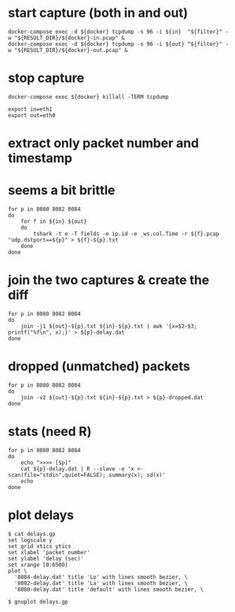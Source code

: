 # start capture (both in and out)
```
docker-compose exec -d ${docker} tcpdump -s 96 -i ${in}  "${filter}" -w "${RESULT_DIR}/${docker}-in.pcap" &
docker-compose exec -d ${docker} tcpdump -s 96 -i ${out} "${filter}" -w "${RESULT_DIR}/${docker}-out.pcap" &
```

# stop capture
```
docker-compose exec ${docker} killall -TERM tcpdump
```

```
export in=eth1
export out=eth0
```

# extract only packet number and timestamp
# seems a bit brittle
```
for p in 8080 8082 8084
do
	for f in ${in} ${out}
	do
		tshark -t e -T fields -e ip.id -e _ws.col.Time -r ${f}.pcap "udp.dstport==${p}" > ${f}-${p}.txt
	done
done
```

# join the two captures & create the diff
```
for p in 8080 8082 8084
do
	join -j1 ${out}-${p}.txt ${in}-${p}.txt | awk '{x=$2-$3; printf("%f\n", x);}' > ${p}-delay.dat
done
```

# dropped (unmatched) packets
```
for p in 8080 8082 8084
do
	join -v2 ${out}-${p}.txt ${in}-${p}.txt > ${p}-dropped.dat
done
```

# stats (need R)
```
for p in 8080 8082 8084
do
	echo ">>>> [$p]"
	cat ${p}-delay.dat | R --slave -e 'x <- scan(file="stdin",quiet=FALSE); summary(x); sd(x)'
	echo
done
```

# plot delays
```
$ cat delays.gp
set logscale y
set grid xtics ytics
set xlabel 'packet number'
set ylabel 'delay (sec)'
set xrange [0:6500]
plot \
  '8084-delay.dat' title 'Lo' with lines smooth bezier, \
  '8082-delay.dat' title 'La' with lines smooth bezier, \
  '8080-delay.dat' title 'default' with lines smooth bezier, \

$ gnuplot delays.gp
```
